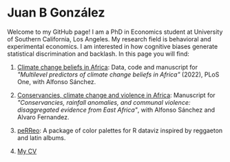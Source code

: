 # Juan B González

Welcome to my GitHub page! 
I am a PhD in Economics student at University of Southern California, Los Angeles. My research field is behavioral and experimental economics. I am interested in how cognitive biases generate statistical discrimination and backlash. In this page you will find: 

1. [Climate change beliefs in Africa](https://github.com/jbgb13/PredictorsCCB_PLOS.git): Data, code and manuscript for _"Multilevel predictors of climate change beliefs in Africa"_ (2022), PLoS One, with Alfonso Sánchez.

2. [Conservancies, climate change and violence in Africa](https://raw.githubusercontent.com/jbgb13/papers/main/Conservancies.pdf): Manuscript for _"Conservancies, rainfall anomalies, and communal violence: disaggregated evidence from East Africa"_, with Alfonso Sánchez and Alvaro Fernandez. 

3. [peRReo](https://github.com/jbgb13/peRReo): A package of color palettes for R dataviz inspired by reggaeton and latin albums. 

4. [My CV](https://github.com/jbgb13/jbgb13/raw/main/CV.pdf)
